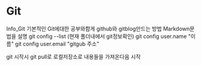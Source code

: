 # Git
Info_Git
기본적인 Git에대한 공부와함게  github와 gitblog만드는 방법 Markdown문법을 설명
git config --list (현재 폴더내에서 git정보확인)
git config user.name "이름"
git config user.email "gitgub 주소"

git 시작시 git pull로 로컬저장소로 내용들을 가져온다음 시작